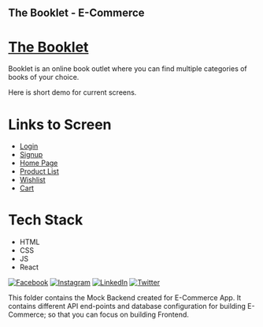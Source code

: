 ## The Booklet - E-Commerce

# [The Booklet](https://thebooklet.netlify.app/)


Booklet is an online book outlet where you can find multiple categories of books of your choice.

Here is short demo for current screens.


# Links to Screen

- [Login](https://mybookstore.vercel.app/login)
- [Signup](https://mybookstore.vercel.app/signup)
- [Home Page](https://mybookstore.vercel.app/)
- [Product List](https://mybookstore.vercel.app/products)
- [Wishlist](https://mybookstore.vercel.app/wishlist)
- [Cart](https://mybookstore.vercel.app/cart)


# Tech Stack
- HTML
- CSS
- JS
- React

[![Facebook](https://img.shields.io/badge/facebook-%40anupkgurung-blue)](https://www.facebook.com/anup.gurung.9862)
[![Instagram](https://img.shields.io/badge/instagram-%40anupkgurung-blue)](https://www.instagram.com/aannupkmr/) 
[![LinkedIn](https://img.shields.io/badge/linkedin-%40anupkgurung-blue)](https://www.linkedin.com/in/anup-gurung-70b78788/) 
[![Twitter](https://img.shields.io/badge/twitter-%40anupkgurung-blue)](https://twitter.com/anupkgurung)


This folder contains the Mock Backend created for E-Commerce App. It contains different API end-points and database configuration for building E-Commerce; so that you can focus on building Frontend.
